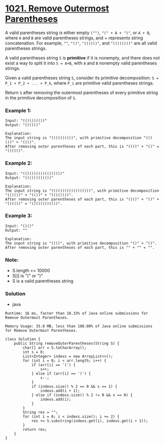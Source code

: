 # [1021. Remove Outermost Parentheses](https://leetcode.com/problems/remove-outermost-parentheses/)

A valid parentheses string is either empty `("")`, `"(" + A + ")"`, or `A + B`, where `A` and `B` are valid parentheses strings, and + represents string concatenation.  For example, `""`, `"()"`, `"(())()"`, and `"(()(()))"` are all valid parentheses strings.

A valid parentheses string `S` is **primitive** if it is nonempty, and there does not exist a way to split it into `S = A+B`, with `A` and `B` nonempty valid parentheses strings.

Given a valid parentheses string `S`, consider its primitive decomposition: `S = P_1 + P_2 + ... + P_k`, where `P_i` are primitive valid parentheses strings.

Return `S` after removing the outermost parentheses of every primitive string in the primitive decomposition of `S`.

 

### Example 1:
```
Input: "(()())(())"
Output: "()()()"

Explanation: 
The input string is "(()())(())", with primitive decomposition "(()())" + "(())".
After removing outer parentheses of each part, this is "()()" + "()" = "()()()".
```
### Example 2:
```
Input: "(()())(())(()(()))"
Output: "()()()()(())"

Explanation: 
The input string is "(()())(())(()(()))", with primitive decomposition "(()())" + "(())" + "(()(()))".
After removing outer parentheses of each part, this is "()()" + "()" + "()(())" = "()()()()(())".
```
### Example 3:
```
Input: "()()"
Output: ""

Explanation: 
The input string is "()()", with primitive decomposition "()" + "()".
After removing outer parentheses of each part, this is "" + "" = "".
```

### Note:
* S.length <= 10000
* S[i] is "(" or ")"
* S is a valid parentheses string


### Solution
* java
  
`Runtime: 16 ms, faster than 18.33% of Java online submissions for Remove Outermost Parentheses.`

`Memory Usage: 35.8 MB, less than 100.00% of Java online submissions for Remove Outermost Parentheses.`
```
class Solution {
    public String removeOuterParentheses(String S) {
        char[] arr = S.toCharArray();
        int s = 0;
        List<Integer> indexs = new ArrayList<>();
        for (int i = 0; i < arr.length; i++) {
            if (arr[i] == '(') {
                s++;
            } else if (arr[i] == ')') {
                s--;
            }
            if (indexs.size() % 2 == 0 && s == 1) {
                indexs.add(i + 1);
            } else if (indexs.size() % 2 != 0 && s == 0) {
                indexs.add(i);
            }
        }
        String res = "";
        for (int i = 0; i < indexs.size(); i += 2) {
            res += S.substring(indexs.get(i), indexs.get(i + 1));
        }
        return res;
    }
}
```
